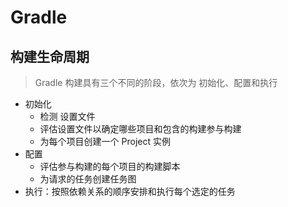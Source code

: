 # Gradle

## 构建生命周期

> Gradle 构建具有三个不同的阶段，依次为 初始化、配置和执行

-   初始化
    -   检测 设置文件
    -   评估设置文件以确定哪些项目和包含的构建参与构建
    -   为每个项目创建一个 Project 实例
-   配置
    -   评估参与构建的每个项目的构建脚本
    -   为请求的任务创建任务图
-   执行：按照依赖关系的顺序安排和执行每个选定的任务
